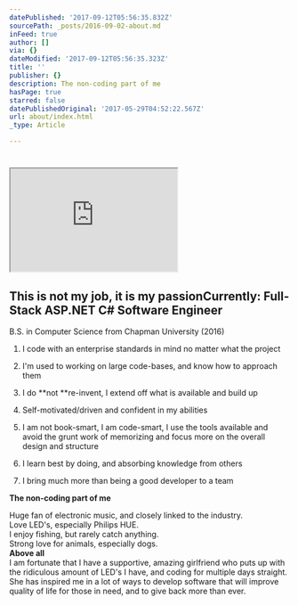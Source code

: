 ```yaml
---
datePublished: '2017-09-12T05:56:35.832Z'
sourcePath: _posts/2016-09-02-about.md
inFeed: true
author: []
via: {}
dateModified: '2017-09-12T05:56:35.323Z'
title: ''
publisher: {}
description: The non-coding part of me
hasPage: true
starred: false
datePublishedOriginal: '2017-05-29T04:52:22.567Z'
url: about/index.html
_type: Article

---
```

# 

<iframe src="https://the-grid.github.io/ed-userhtml/?g=eJyNVNtu4jAQfW6-wgpaqUgNIaQsJUCkthTtw0r70H1fmWQgFk4c2eZW1H_v2AG6hVBhK3LiOXPmmhkqveVA9LaEkatho_1EKTd2Gv9ysVTwZwXypeBUzoHsiHOT4xsrItLplhvS3h8DFCSCCxk1wrDfn0zMxVTIFKQ3FVqLPAoQpwRnKUFIiPKKyOMw0xEJ2j8Gzs27c1NnNmUra9o452lJCzUTMo_IsixBJlTBp3nSALCfM1EYWuPdL-Ar0Cyhd-RRMsrvyCtSeK8g2QyNemuYLtiemGkmMDjKOQkUAeT2xFIPHHJcXi7ersR64nvgN_FGhc68JGM8vQ2aGM6OmIA8xd4gIl2MysTIQWtMsCppwoo5lgSvryTtNG1G_yPtPNSTtlu9SnAVb3jGG1zk7Rx5ySXiTOAF2Z0Uqaq-SiiH26AVNE0Rj1WpE4oLokNPqYymYh2RELvl8Oy7FN1zWimVC6-UDFt269lGM-XdkSlNFnMplkWKjdcNOuPHhwF5RzzM6JLrE5UT_M9e-PjUs3jO5tkp-ox_HDzfv_Qt3jpd48_hH5jYZaE0SQBrcQRV64S63X56Ht9b_IHVmqih7gRmW6iCRBTpKfgT2uuaXSWErZiZBV_dQC-qEXHQeBqbbTRQiu029O1sip1hpnNONjkv1MjNtC4j31-v16112BJy7gf9ft_fGIxrQBGnxXzkQoFTbDgV6RYPM0NYOnLP-szdCxNOFZLXlLom2278m61g6KNiTCr9ywTn-m78N2PF4ov-Zft1eXbjZ5HCbfNIYU889uH6Jhmx8wHd4N6x" height="185" style=""></iframe>

## **This is not my job, it is my passion**Currently: Full-Stack ASP.NET C\# Software Engineer  
B.S. in Computer Science from Chapman University (2016)

1. I code with an enterprise standards in mind no matter what the project

1. I'm used to working on large code-bases, and know how to approach them
2. I do **not **re-invent, I extend off what is available and build up
3. Self-motivated/driven and confident in my abilities
4. I am not book-smart, I am code-smart, I use the tools available and avoid the grunt work of memorizing and focus more on the overall design and structure
5. I learn best by doing, and absorbing knowledge from others
6. I bring much more than being a good developer to a team

**The non-coding part of me**

Huge fan of electronic music, and closely linked to the industry.   
Love LED's, especially Philips HUE.  
I enjoy fishing, but rarely catch anything.  
Strong love for animals, especially dogs.  
**Above all**  
I am fortunate that I have a supportive, amazing girlfriend who puts up with the ridiculous amount of LED's I have, and coding for multiple days straight. She has inspired me in a lot of ways to develop software that will improve quality of life for those in need, and to give back more than ever.